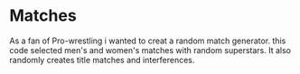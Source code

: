 # Matches
As a fan of Pro-wrestling i wanted to creat a random match generator. this code selected men's and women's matches with random superstars. It also randomly creates title matches and interferences.